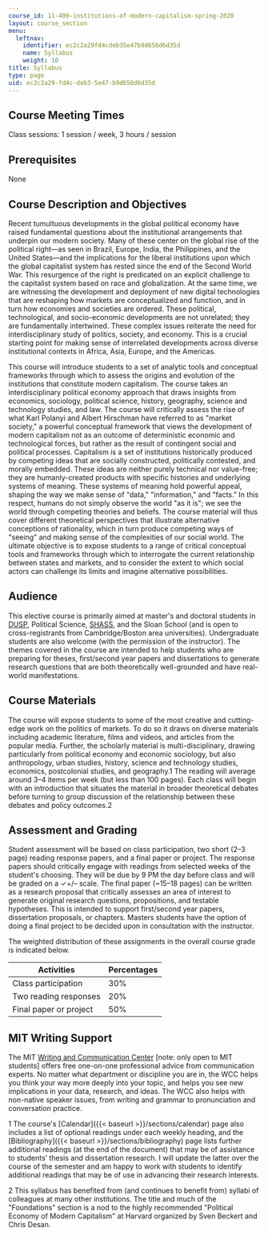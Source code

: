 ```yaml
---
course_id: 11-409-institutions-of-modern-capitalism-spring-2020
layout: course_section
menu:
  leftnav:
    identifier: ec2c2a29fd4cdeb35e47b9d656d6d35d
    name: Syllabus
    weight: 10
title: Syllabus
type: page
uid: ec2c2a29-fd4c-deb3-5e47-b9d656d6d35d
---
```


Course Meeting Times
--------------------

Class sessions: 1 session / week, 3 hours / session

Prerequisites
-------------

None

Course Description and Objectives
---------------------------------

Recent tumultuous developments in the global political economy have raised fundamental questions about the institutional arrangements that underpin our modern society. Many of these center on the global rise of the political right—as seen in Brazil, Europe, India, the Philippines, and the United States—and the implications for the liberal institutions upon which the global capitalist system has rested since the end of the Second World War. This resurgence of the right is predicated on an explicit challenge to the capitalist system based on race and globalization. At the same time, we are witnessing the development and deployment of new digital technologies that are reshaping how markets are conceptualized and function, and in turn how economies and societies are ordered. These political, technological, and socio-economic developments are not unrelated; they are fundamentally intertwined. These complex issues reiterate the need for interdisciplinary study of politics, society, and economy. This is a crucial starting point for making sense of interrelated developments across diverse institutional contexts in Africa, Asia, Europe, and the Americas.

This course will introduce students to a set of analytic tools and conceptual frameworks through which to assess the origins and evolution of the institutions that constitute modern capitalism. The course takes an interdisciplinary political economy approach that draws insights from economics, sociology, political science, history, geography, science and technology studies, and law. The course will critically assess the rise of what Karl Polanyi and Albert Hirschman have referred to as "market society," a powerful conceptual framework that views the development of modern capitalism not as an outcome of deterministic economic and technological forces, but rather as the result of contingent social and political processes. Capitalism is a set of institutions historically produced by competing ideas that are socially constructed, politically contested, and morally embedded. These ideas are neither purely technical nor value-free; they are humanly-created products with specific histories and underlying systems of meaning. These systems of meaning hold powerful appeal, shaping the way we make sense of "data," "information," and "facts." In this respect, humans do not simply observe the world "as it is"; we see the world through competing theories and beliefs. The course material will thus cover different theoretical perspectives that illustrate alternative conceptions of rationality, which in turn produce competing ways of "seeing" and making sense of the complexities of our social world. The ultimate objective is to expose students to a range of critical conceptual tools and frameworks through which to interrogate the current relationship between states and markets, and to consider the extent to which social actors can challenge its limits and imagine alternative possibilities.

Audience
--------

This elective course is primarily aimed at master's and doctoral students in [DUSP](https://dusp.mit.edu/), Political Science, [SHASS](https://shass.mit.edu/), and the Sloan School (and is open to cross-registrants from Cambridge/Boston area universities). Undergraduate students are also welcome (with the permission of the instructor). The themes covered in the course are intended to help students who are preparing for theses, first/second year papers and dissertations to generate research questions that are both theoretically well-grounded and have real-world manifestations.

Course Materials
----------------

The course will expose students to some of the most creative and cutting-edge work on the politics of markets. To do so it draws on diverse materials including academic literature, films and videos, and articles from the popular media. Further, the scholarly material is multi-disciplinary, drawing particularly from political economy and economic sociology, but also anthropology, urban studies, history, science and technology studies, economics, postcolonial studies, and geography.1 The reading will average around 3–4 items per week (but less than 100 pages). Each class will begin with an introduction that situates the material in broader theoretical debates before turning to group discussion of the relationship between these debates and policy outcomes.2

Assessment and Grading
----------------------

Student assessment will be based on class participation, two short (2–3 page) reading response papers, and a final paper or project. The response papers should critically engage with readings from selected weeks of the student's choosing. They will be due by 9 PM the day before class and will be graded on a ✓+/– scale. The final paper (~15–18 pages) can be written as a research proposal that critically assesses an area of interest to generate original research questions, propositions, and testable hypotheses. This is intended to support first/second year papers, dissertation proposals, or chapters. Masters students have the option of doing a final project to be decided upon in consultation with the instructor.

The weighted distribution of these assignments in the overall course grade is indicated below.

| Activities | Percentages |
| --- | --- |
| Class participation | 30% |
| Two reading responses | 20% |
| Final paper or project | 50% 

MIT Writing Support
-------------------

The MIT [Writing and Communication Center](https://cmsw.mit.edu/writing-and-communication-center/) \[note: only open to MIT students\] offers free one-on-one professional advice from communication experts. No matter what department or discipline you are in, the WCC helps you think your way more deeply into your topic, and helps you see new implications in your data, research, and ideas. The WCC also helps with non-native speaker issues, from writing and grammar to pronunciation and conversation practice.

  
1 The course's [Calendar]({{< baseurl >}}/sections/calendar) page also includes a list of optional readings under each weekly heading, and the [Bibliography]({{< baseurl >}}/sections/bibliography) page lists further additional readings (at the end of the document) that may be of assistance to students’ thesis and dissertation research. I will update the latter over the course of the semester and am happy to work with students to identify additional readings that may be of use in advancing their research interests.

2 This syllabus has benefited from (and continues to benefit from) syllabi of colleagues at many other institutions. The title and much of the "Foundations" section is a nod to the highly recommended "Political Economy of Modern Capitalism" at Harvard organized by Sven Beckert and Chris Desan.